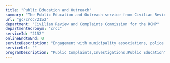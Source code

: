 ```yaml
---
title: "Public Education and Outreach"
summary: "The Public Education and Outreach service from Civilian Review and Complaints Commission for the RCMP is not available end-to-end online, according to the GC Service Inventory."
url: "gc/crcc/2152"
department: "Civilian Review and Complaints Commission for the RCMP"
departmentAcronym: "crcc"
serviceId: "2152"
onlineEndtoEnd: 0
serviceDescription: "Engagement with municipality associations, police boards, provincial oversight bodies, aboriginal groups, as well as front-line service providers, such as court workers, legal education and information offices, settlement agencies and special interest groups, is vital to helping increase awareness of an individual's right to make a complaint against the conduct of an RCMP member."
serviceUrl: ""
programDescription: "Public Complaints,Investigations,Public Education"
---
```

